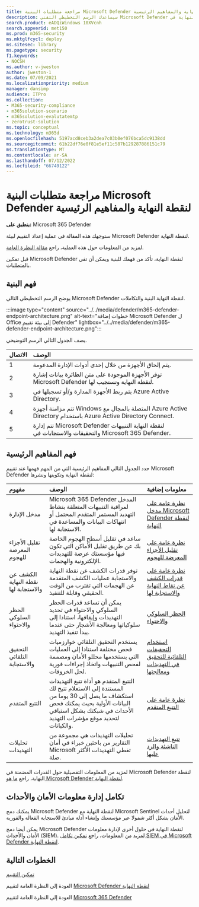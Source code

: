 ```yaml
---
title: مراجعة متطلبات البنية Microsoft Defender لنقطة النهاية والمفاهيم الرئيسية
description: سيساعدك الرسم التخطيطي التقني Microsoft Defender لنقطة النهاية في Microsoft 365 Defender على فهم الهوية في Microsoft 365 قبل إنشاء المختبر التجريبي أو بيئة الإصدار التجريبي.
search.product: eADQiWindows 10XVcnh
search.appverid: met150
ms.prod: m365-security
ms.mktglfcycl: deploy
ms.sitesec: library
ms.pagetype: security
f1.keywords:
- NOCSH
ms.author: v-jweston
author: jweston-1
ms.date: 07/09/2021
ms.localizationpriority: medium
manager: dansimp
audience: ITPro
ms.collection:
- M365-security-compliance
- m365solution-scenario
- m365solution-evalutatemtp
- zerotrust-solution
ms.topic: conceptual
ms.technology: m365d
ms.openlocfilehash: 5197acd8ceb3a2dea7c03b0ef076bca5dc9138dd
ms.sourcegitcommit: 61b22df76e0f81e5ef11c587b129287886151c79
ms.translationtype: MT
ms.contentlocale: ar-SA
ms.lasthandoff: 07/12/2022
ms.locfileid: "66749122"
---
```

# <a name="review-microsoft-defender-for-endpoint-architecture-requirements-and-key-concepts"></a>مراجعة متطلبات البنية Microsoft Defender لنقطة النهاية والمفاهيم الرئيسية

**ينطبق على:** Microsoft 365 Defender

ستوجهك هذه المقالة في عملية إعداد التقييم لبيئة Microsoft Defender لنقطة النهاية.

لمزيد من المعلومات حول هذه العملية، راجع [مقالة النظرة العامة](eval-defender-endpoint-overview.md).

قبل تمكين Microsoft Defender لنقطة النهاية، تأكد من فهمك للبنية ويمكن أن تفي بالمتطلبات.

## <a name="understand-the-architecture"></a>فهم البنية

يوضح الرسم التخطيطي التالي Microsoft Defender لنقطة النهاية البنية والتكاملات. 

:::image type="content" source="../../media/defender/m365-defender-endpoint-architecture.png" alt-text="خطوات إضافة Microsoft Defender ل Office إلى بيئة تقييم Defender" lightbox="../../media/defender/m365-defender-endpoint-architecture.png":::

يصف الجدول التالي الرسم التوضيحي.

الاتصال | الوصف
:---|:---|
1 | يتم إلحاق الأجهزة من خلال إحدى أدوات الإدارة المدعومة. 
2 | توفر الأجهزة الموجودة على متن الطائرة بيانات إشارة Microsoft Defender لنقطة النهاية وتستجيب لها.
3 | يتم ربط الأجهزة المدارة و/أو تسجيلها في Azure Active Directory.
4 | تتم مزامنة أجهزة Windows المتصلة بالمجال مع Azure Active Directory باستخدام Azure Active Directory Connect.
5 | تتم إدارة Microsoft Defender لنقطة النهاية التنبيهات والتحقيقات والاستجابات في Microsoft 365 Defender.

## <a name="understand-key-concepts"></a>فهم المفاهيم الرئيسية

حدد الجدول التالي المفاهيم الرئيسية التي من المهم فهمها عند تقييم Microsoft Defender لنقطة النهاية وتكوينها ونشرها: 

مفهوم | الوصف | معلومات إضافية
:---|:---|:---|
مدخل الإدارة | Microsoft 365 Defender المدخل لمراقبة التنبيهات المتعلقة بنشاط التهديد المستمر المتقدم المحتمل أو انتهاكات البيانات والمساعدة في الاستجابة لها. | [نظرة عامة على مدخل Microsoft Defender لنقطة النهاية](/microsoft-365/security/defender-endpoint/portal-overview)
تقليل الأجزاء المعرضة للهجوم | ساعد في تقليل أسطح الهجوم الخاصة بك عن طريق تقليل الأماكن التي تكون فيها مؤسستك عرضة للتهديدات الإلكترونية والهجمات. | [نظرة عامة على تقليل الأجزاء المعرضة للهجوم](/microsoft-365/security/defender-endpoint/overview-attack-surface-reduction)
الكشف عن نقطة النهاية والاستجابة لها | توفر قدرات الكشف عن نقطة النهاية والاستجابة عمليات الكشف المتقدمة عن الهجمات التي تقترب من الوقت الحقيقي وقابلة للتنفيذ. | [نظرة عامة على قدرات الكشف عن نقاط النهاية والاستجابة لها](/microsoft-365/security/defender-endpoint/overview-endpoint-detection-response)
الحظر السلوكي والاحتواء | يمكن أن تساعد قدرات الحظر السلوكي والاحتواء في تحديد التهديدات وإيقافها، استنادا إلى سلوكياتها ومعالجة الأشجار حتى عندما يبدأ تنفيذ التهديد. | [الحظر السلوكي والاحتواء](/microsoft-365/security/defender-endpoint/behavioral-blocking-containment)
التحقيق التلقائي والاستجابة | يستخدم التحقيق التلقائي خوارزميات فحص مختلفة استنادا إلى العمليات التي يستخدمها محللو الأمان ومصممة لفحص التنبيهات واتخاذ إجراءات فورية لحل الخروقات. | [استخدام التحقيقات التلقائية للتحقيق في التهديدات ومعالجتها](/microsoft-365/security/defender-endpoint/automated-investigations)
التتبع المتقدم | التتبع المتقدم هو أداة تتبع التهديدات المستندة إلى الاستعلام تتيح لك استكشاف ما يصل إلى 30 يوما من البيانات الأولية بحيث يمكنك فحص الأحداث في شبكتك بشكل استباقي لتحديد موقع مؤشرات التهديد والكيانات. | [نظرة عامة على التتبع المتقدم](/microsoft-365/security/defender-endpoint/advanced-hunting-overview)
تحليلات التهديدات | تحليلات التهديدات هي مجموعة من التقارير من باحثين خبراء في أمان Microsoft تغطي التهديدات الأكثر صلة. | [تتبع التهديدات الناشئة والرد عليها](/microsoft-365/security/defender-endpoint/threat-analytics)


لمزيد من المعلومات التفصيلية حول القدرات المضمنة في Microsoft Defender لنقطة النهاية، راجع [ما هو Microsoft Defender لنقطة النهاية](/microsoft-365/security/defender-endpoint/microsoft-defender-endpoint).

## <a name="siem-integration"></a>تكامل إدارة معلومات الأمان والأحداث

يمكنك دمج Microsoft Defender لنقطة النهاية مع Microsoft Sentinel لتحليل أحداث الأمان بشكل أكثر شمولا عبر مؤسستك وإنشاء أدلة مبادئ للاستجابة الفعالة والفورية. 

يمكن أيضا دمج Microsoft Defender لنقطة النهاية في حلول أخرى لإدارة معلومات الأمان والأحداث (SIEM). لمزيد من المعلومات، راجع [تمكين تكامل SIEM في Microsoft Defender لنقطة النهاية](/microsoft-365/security/defender-endpoint/enable-siem-integration).


## <a name="next-steps"></a>الخطوات التالية
[تمكين التقييم](eval-defender-endpoint-enable-eval.md)

العودة إلى النظرة العامة لتقييم [Microsoft Defender لنقطة النهاية](eval-defender-endpoint-overview.md)

العودة إلى النظرة العامة لتقييم [Microsoft 365 Defender](eval-overview.md)
